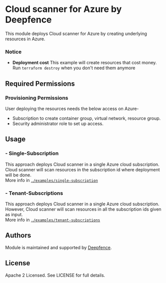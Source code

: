 # Cloud scanner for Azure by Deepfence

This module deploys Cloud scanner for Azure by creating underlying resources in Azure.

### Notice

* **Deployment cost** This example will create resources that cost money.<br/>Run `terraform destroy` when you don't need them anymore

## Required Permissions

### Provisioning Permissions

User deploying the resources needs the below access on Azure-
- Subscription to create container group, virtual network, resource group.
- Security administrator role to set up access.

## Usage

### - Single-Subscription

This approach deploys Cloud scanner in a single Azure cloud subscription. Cloud scanner will scan resources in the subscription id where deployment will be done.<br/>
More info
in [`./examples/single-subscription`](https://github.com/deepfence/terraform-azure-cloud-scanner/tree/main/examples/single-subscription)

### - Tenant-Subscriptions

This approach deploys Cloud scanner in a single Azure cloud subscription. However, Cloud scanner will scan resources in all the subscription ids given as input.<br/>
More info
in [`./examples/tenant-subscriptions`](https://github.com/deepfence/terraform-azure-cloud-scanner/tree/main/examples/tenant-subscriptions)

## Authors

Module is maintained and supported by [Deepfence](https://deepfence.io/).

## License

Apache 2 Licensed. See LICENSE for full details.
